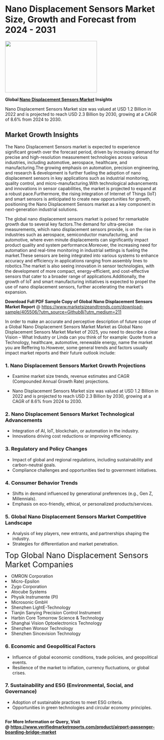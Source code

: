 <H1>Nano Displacement Sensors Market Size, Growth and Forecast from 2024 - 2031</H1><img class="aligncenter size-medium wp-image-584254" src="https://thirdeyenews.in/wp-content/uploads/2024/09/Global-Market-Research-300x168.jpeg" alt="" width="300" height="168" /><p><strong>Global&nbsp;<a href="https://www.marketsizeandtrends.com/download-sample/405506/?utm_source=Github8j?utm_medium=211">Nano Displacement Sensors Market</a> Insights</strong></p><p>Nano Displacement Sensors Market size was valued at USD 1.2 Billion in 2022 and is projected to reach USD 2.3 Billion by 2030, growing at a CAGR of 8.6% from 2024 to 2030.</p><p><h2>Market Growth Insights</h2> <p>The Nano Displacement Sensors market is expected to experience significant growth over the forecast period, driven by increasing demand for precise and high-resolution measurement technologies across various industries, including automotive, aerospace, healthcare, and manufacturing.The growing emphasis on automation, precision engineering, and research & development is further fueling the adoption of nano displacement sensors in key applications such as industrial monitoring, quality control, and micro-manufacturing.With technological advancements and innovations in sensor capabilities, the market is projected to expand at a robust pace.Furthermore, the rising integration of Internet of Things (IoT) and smart sensors is anticipated to create new opportunities for growth, positioning the Nano Displacement Sensors market as a key component in next-generation industrial solutions.</p> <p>The global nano displacement sensors market is poised for remarkable growth due to several key factors.The demand for ultra-precise measurements, which nano displacement sensors provide, is on the rise in industries such as aerospace, semiconductor manufacturing, and automotive, where even minute displacements can significantly impact product quality and system performance.Moreover, the increasing need for automation and real-time monitoring in industrial settings is fueling the market.These sensors are being integrated into various systems to enhance accuracy and efficiency in applications ranging from assembly lines to robotics.The market is also seeing innovation in sensor technologies, with the development of more compact, energy-efficient, and cost-effective sensors that cater to a broader range of applications.Additionally, the growth of IoT and smart manufacturing initiatives is expected to propel the use of nano displacement sensors, further accelerating the market's expansion.<p><span class=""><strong>Download Full PDF Sample Copy of Global Nano Displacement Sensors Market Report</strong> @ <a href="https://www.marketsizeandtrends.com/download-sample/405506/?utm_source=Github8j?utm_medium=211" target="_blank">https://www.marketsizeandtrends.com/download-sample/405506/?utm_source=Github8j?utm_medium=211</a></span></p><p>In order to make an accurate and perceptive description of future scope of a Global&nbsp;Nano Displacement Sensors Market Market as Global&nbsp;Nano Displacement Sensors Market Market of 2025, you need to describe a clear Vision &ndash; What Industry or Linda can you think of for example: Quote from a Technology, healthcare, automotive, renewable energy, name the market you are Reffering to.However, some general trends and factors usually impact market reports and their future outlook include:</p><h3>1.&nbsp;<strong>Nano Displacement Sensors Market Growth Projections</strong></h3><ul><li>Examine market size trends, revenue estimates and CAGR (Compounded Annual Growth Rate) projections.</li><li><p>Nano Displacement Sensors Market size was valued at USD 1.2 Billion in 2022 and is projected to reach USD 2.3 Billion by 2030, growing at a CAGR of 8.6% from 2024 to 2030.</p></li></ul><h3>2.&nbsp;<strong>Nano Displacement Sensors Market Technological Advancements</strong></h3><ul><li>Integration of AI, IoT, blockchain, or automation in the industry.</li><li>Innovations driving cost reductions or improving efficiency.</li></ul><h3>3.&nbsp;<strong>Regulatory and Policy Changes</strong></h3><ul><li>Impact of global and regional regulations, including sustainability and carbon-neutral goals.</li><li>Compliance challenges and opportunities tied to government initiatives.</li></ul><h3>4.&nbsp;<strong>Consumer Behavior Trends</strong></h3><ul><li>Shifts in demand influenced by generational preferences (e.g., Gen Z, Millennials).</li><li>Emphasis on eco-friendly, ethical, or personalized products/services.</li></ul><h3>5.&nbsp;<strong>Global Nano Displacement Sensors Market Competitive Landscape</strong></h3><ul><li>Analysis of key players, new entrants, and partnerships shaping the industry.</li><li>Strategies for differentiation and market penetration.</li></ul><p data-pm-slice="1 1 []"><span style="color: inherit; font-family: inherit; font-size: 25px;">Top Global Nano Displacement Sensors Market Companies</span></p><div class="" data-test-id=""><p><li>OMRON Corporation</li><li> Micro-Epsilon</li><li> Zygo Corporation</li><li> Atocube Systems</li><li> Physik Instrumente (PI)</li><li> Microsonic GmbH</li><li> Shenzhen LightE-Technology</li><li> Tianjin Sanying Precision Control Instrument</li><li> Harbin Core Tomorrow Science & Technology</li><li> Shanghai Vision Optoelectronics Technology</li><li> Shenzhen Wonsor Technology</li><li> Shenzhen Sincevision Technology</li></p></div><h3>6.&nbsp;<strong>Economic and Geopolitical Factors</strong></h3><ul><li>Influence of global economic conditions, trade policies, and geopolitical events.</li><li>Resilience of the market to inflation, currency fluctuations, or global crises.</li></ul><h3>7.&nbsp;<strong>Sustainability and ESG (Environmental, Social, and Governance)</strong></h3><ul><li>Adoption of sustainable practices to meet ESG criteria.</li><li>Opportunities in green technologies and circular economy principles.</li></ul><h2><strong style="font-size: 14px;">For More Information or Query, Visit @&nbsp;</strong><a style="background-color: #ffffff; font-size: 14px;" href="https://www.marketsizeandtrends.com/report/nano-displacement-sensors-market/" target="_blank">https://www.verifiedmarketreports.com/product/airport-passenger-boarding-bridge-market</a></h2>